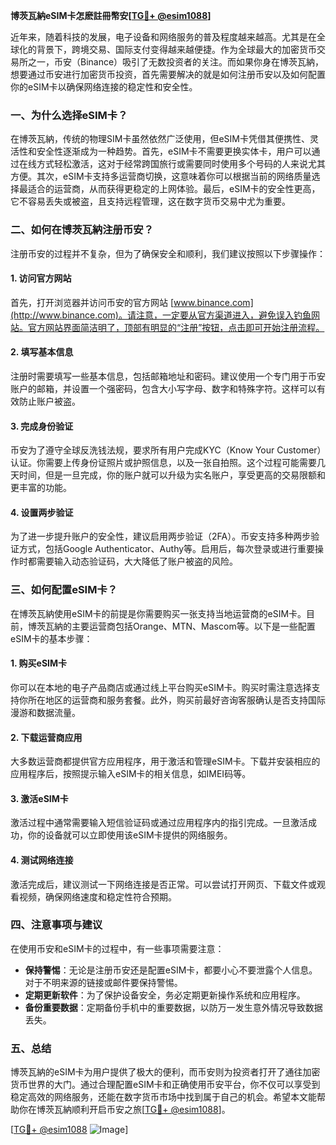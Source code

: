 **博茨瓦納eSIM卡怎麽註冊幣安[[TG💪+ @esim1088](https://t.me/s/esim1088)]**

近年来，随着科技的发展，电子设备和网络服务的普及程度越来越高。尤其是在全球化的背景下，跨境交易、国际支付变得越来越便捷。作为全球最大的加密货币交易所之一，币安（Binance）吸引了无数投资者的关注。而如果你身在博茨瓦納，想要通过币安进行加密货币投资，首先需要解决的就是如何注册币安以及如何配置你的eSIM卡以确保网络连接的稳定性和安全性。

### 一、为什么选择eSIM卡？

在博茨瓦納，传统的物理SIM卡虽然依然广泛使用，但eSIM卡凭借其便携性、灵活性和安全性逐渐成为一种趋势。首先，eSIM卡不需要更换实体卡，用户可以通过在线方式轻松激活，这对于经常跨国旅行或需要同时使用多个号码的人来说尤其方便。其次，eSIM卡支持多运营商切换，这意味着你可以根据当前的网络质量选择最适合的运营商，从而获得更稳定的上网体验。最后，eSIM卡的安全性更高，它不容易丢失或被盗，且支持远程管理，这在数字货币交易中尤为重要。

### 二、如何在博茨瓦納注册币安？

注册币安的过程并不复杂，但为了确保安全和顺利，我们建议按照以下步骤操作：

#### 1. 访问官方网站

首先，打开浏览器并访问币安的官方网站 [www.binance.com](http://www.binance.com)。请注意，一定要从官方渠道进入，避免误入钓鱼网站。官方网站界面简洁明了，顶部有明显的“注册”按钮，点击即可开始注册流程。

#### 2. 填写基本信息

注册时需要填写一些基本信息，包括邮箱地址和密码。建议使用一个专门用于币安账户的邮箱，并设置一个强密码，包含大小写字母、数字和特殊字符。这样可以有效防止账户被盗。

#### 3. 完成身份验证

币安为了遵守全球反洗钱法规，要求所有用户完成KYC（Know Your Customer）认证。你需要上传身份证照片或护照信息，以及一张自拍照。这个过程可能需要几天时间，但是一旦完成，你的账户就可以升级为实名账户，享受更高的交易限额和更丰富的功能。

#### 4. 设置两步验证

为了进一步提升账户的安全性，建议启用两步验证（2FA）。币安支持多种两步验证方式，包括Google Authenticator、Authy等。启用后，每次登录或进行重要操作时都需要输入动态验证码，大大降低了账户被盗的风险。

### 三、如何配置eSIM卡？

在博茨瓦納使用eSIM卡的前提是你需要购买一张支持当地运营商的eSIM卡。目前，博茨瓦納的主要运营商包括Orange、MTN、Mascom等。以下是一些配置eSIM卡的基本步骤：

#### 1. 购买eSIM卡

你可以在本地的电子产品商店或通过线上平台购买eSIM卡。购买时需注意选择支持你所在地区的运营商和服务套餐。此外，购买前最好咨询客服确认是否支持国际漫游和数据流量。

#### 2. 下载运营商应用

大多数运营商都提供官方应用程序，用于激活和管理eSIM卡。下载并安装相应的应用程序后，按照提示输入eSIM卡的相关信息，如IMEI码等。

#### 3. 激活eSIM卡

激活过程中通常需要输入短信验证码或通过应用程序内的指引完成。一旦激活成功，你的设备就可以立即使用该eSIM卡提供的网络服务。

#### 4. 测试网络连接

激活完成后，建议测试一下网络连接是否正常。可以尝试打开网页、下载文件或观看视频，确保网络速度和稳定性符合预期。

### 四、注意事项与建议

在使用币安和eSIM卡的过程中，有一些事项需要注意：

- **保持警惕**：无论是注册币安还是配置eSIM卡，都要小心不要泄露个人信息。对于不明来源的链接或邮件要保持警惕。
- **定期更新软件**：为了保护设备安全，务必定期更新操作系统和应用程序。
- **备份重要数据**：定期备份手机中的重要数据，以防万一发生意外情况导致数据丢失。

### 五、总结

博茨瓦納的eSIM卡为用户提供了极大的便利，而币安则为投资者打开了通往加密货币世界的大门。通过合理配置eSIM卡和正确使用币安平台，你不仅可以享受到稳定高效的网络服务，还能在数字货币市场中找到属于自己的机会。希望本文能帮助你在博茨瓦納顺利开启币安之旅[[TG💪+ @esim1088](https://t.me/s/esim1088)]。

[[TG💪+ @esim1088](https://t.me/s/esim1088) ![Image](https://i.postimg.cc/4NQfJmqS/Snipaste-2025-05-13-00-14-12.png)]